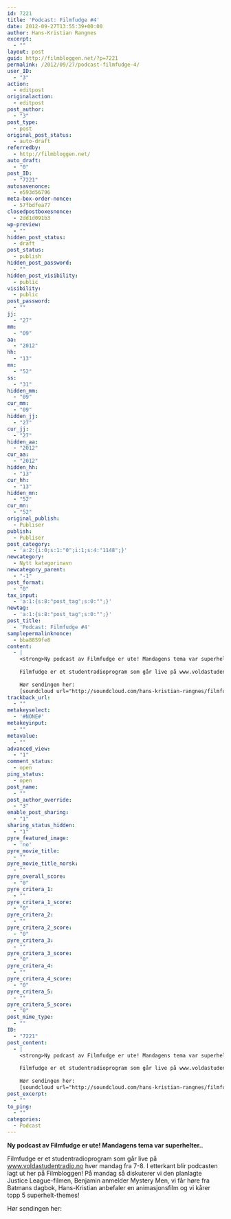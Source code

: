 ```yaml
---
id: 7221
title: 'Podcast: Filmfudge #4'
date: 2012-09-27T13:55:39+00:00
author: Hans-Kristian Rangnes
excerpt:
  - ""
layout: post
guid: http://filmbloggen.net/?p=7221
permalink: /2012/09/27/podcast-filmfudge-4/
user_ID:
  - "3"
action:
  - editpost
originalaction:
  - editpost
post_author:
  - "3"
post_type:
  - post
original_post_status:
  - auto-draft
referredby:
  - http://filmbloggen.net/
auto_draft:
  - "0"
post_ID:
  - "7221"
autosavenonce:
  - e593d56796
meta-box-order-nonce:
  - 57fbdfea77
closedpostboxesnonce:
  - 2dd1d091b3
wp-preview:
  - ""
hidden_post_status:
  - draft
post_status:
  - publish
hidden_post_password:
  - ""
hidden_post_visibility:
  - public
visibility:
  - public
post_password:
  - ""
jj:
  - "27"
mm:
  - "09"
aa:
  - "2012"
hh:
  - "13"
mn:
  - "52"
ss:
  - "31"
hidden_mm:
  - "09"
cur_mm:
  - "09"
hidden_jj:
  - "27"
cur_jj:
  - "27"
hidden_aa:
  - "2012"
cur_aa:
  - "2012"
hidden_hh:
  - "13"
cur_hh:
  - "13"
hidden_mn:
  - "52"
cur_mn:
  - "52"
original_publish:
  - Publiser
publish:
  - Publiser
post_category:
  - 'a:2:{i:0;s:1:"0";i:1;s:4:"1148";}'
newcategory:
  - Nytt kategorinavn
newcategory_parent:
  - "-1"
post_format:
  - "0"
tax_input:
  - 'a:1:{s:8:"post_tag";s:0:"";}'
newtag:
  - 'a:1:{s:8:"post_tag";s:0:"";}'
post_title:
  - 'Podcast: Filmfudge #4'
samplepermalinknonce:
  - bba8859fe8
content:
  - |
    <strong>Ny podcast av Filmfudge er ute! Mandagens tema var superhelter..</strong><!--more-->
    
    Filmfudge er et studentradioprogram som går live på www.voldastudentradio.no hver mandag fra 7-8. I etterkant blir podcasten lagt ut her på Filmbloggen! På mandag så diskuterer vi den planlagte Justice League-filmen, Benjamin anmelder Mystery Men, vi får høre fra Batmans dagbok, Hans-Kristian anbefaler en animasjonsfilm og vi kårer topp 5 superhelt-themes!
    
    Hør sendingen her:
    [soundcloud url="http://soundcloud.com/hans-kristian-rangnes/filmfudge-podcast-sending-4" comments="true" auto_play="false" color="ff7700" width="100%" height="81"]
trackback_url:
  - ""
metakeyselect:
  - '#NONE#'
metakeyinput:
  - ""
metavalue:
  - ""
advanced_view:
  - "1"
comment_status:
  - open
ping_status:
  - open
post_name:
  - ""
post_author_override:
  - "3"
enable_post_sharing:
  - "1"
sharing_status_hidden:
  - "1"
pyre_featured_image:
  - 'no'
pyre_movie_title:
  - ""
pyre_movie_title_norsk:
  - ""
pyre_overall_score:
  - "0"
pyre_critera_1:
  - ""
pyre_critera_1_score:
  - "0"
pyre_critera_2:
  - ""
pyre_critera_2_score:
  - "0"
pyre_critera_3:
  - ""
pyre_critera_3_score:
  - "0"
pyre_critera_4:
  - ""
pyre_critera_4_score:
  - "0"
pyre_critera_5:
  - ""
pyre_critera_5_score:
  - "0"
post_mime_type:
  - ""
ID:
  - "7221"
post_content:
  - |
    <strong>Ny podcast av Filmfudge er ute! Mandagens tema var superhelter..</strong><!--more-->
    
    Filmfudge er et studentradioprogram som går live på www.voldastudentradio.no hver mandag fra 7-8. I etterkant blir podcasten lagt ut her på Filmbloggen! På mandag så diskuterer vi den planlagte Justice League-filmen, Benjamin anmelder Mystery Men, vi får høre fra Batmans dagbok, Hans-Kristian anbefaler en animasjonsfilm og vi kårer topp 5 superhelt-themes!
    
    Hør sendingen her:
    [soundcloud url="http://soundcloud.com/hans-kristian-rangnes/filmfudge-podcast-sending-4" comments="true" auto_play="false" color="ff7700" width="100%" height="81"]
post_excerpt:
  - ""
to_ping:
  - ""
categories:
  - Podcast
---
```

**Ny podcast av Filmfudge er ute! Mandagens tema var superhelter..**<!--more-->

Filmfudge er et studentradioprogram som går live på www.voldastudentradio.no hver mandag fra 7-8. I etterkant blir podcasten lagt ut her på Filmbloggen! På mandag så diskuterer vi den planlagte Justice League-filmen, Benjamin anmelder Mystery Men, vi får høre fra Batmans dagbok, Hans-Kristian anbefaler en animasjonsfilm og vi kårer topp 5 superhelt-themes!

Hør sendingen her: